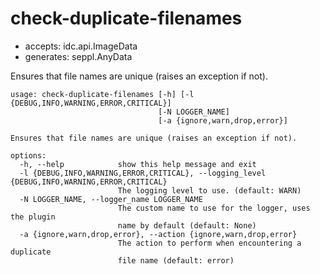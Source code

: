 # check-duplicate-filenames

* accepts: idc.api.ImageData
* generates: seppl.AnyData

Ensures that file names are unique (raises an exception if not).

```
usage: check-duplicate-filenames [-h] [-l {DEBUG,INFO,WARNING,ERROR,CRITICAL}]
                                 [-N LOGGER_NAME]
                                 [-a {ignore,warn,drop,error}]

Ensures that file names are unique (raises an exception if not).

options:
  -h, --help            show this help message and exit
  -l {DEBUG,INFO,WARNING,ERROR,CRITICAL}, --logging_level {DEBUG,INFO,WARNING,ERROR,CRITICAL}
                        The logging level to use. (default: WARN)
  -N LOGGER_NAME, --logger_name LOGGER_NAME
                        The custom name to use for the logger, uses the plugin
                        name by default (default: None)
  -a {ignore,warn,drop,error}, --action {ignore,warn,drop,error}
                        The action to perform when encountering a duplicate
                        file name (default: error)
```
